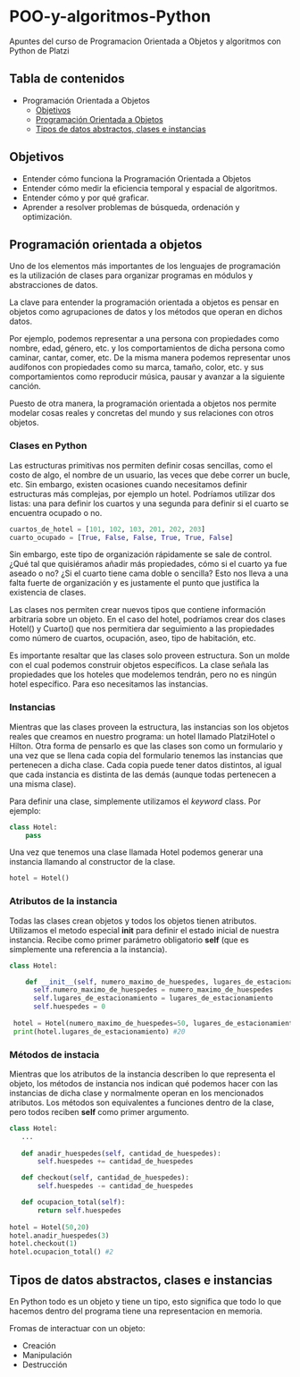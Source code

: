 # POO-y-algoritmos-Python
Apuntes del curso de Programacion Orientada a Objetos y algoritmos con Python de Platzi

## Tabla de contenidos
- Programación Orientada a Objetos
  - [Objetivos](#Objetivos)
  - [Programación Orientada a Objetos](#Programación-orientada-a-objetos)
  - [Tipos de datos abstractos, clases e instancias](#Tipos-de-datos-abstractos,-clases-e-instancias)
  
## Objetivos
- Entender cómo funciona la Programación Orientada a Objetos
- Entender cómo medir la eficiencia temporal y espacial de algoritmos.
- Entender cómo y por qué graficar.
- Aprender a resolver problemas de búsqueda, ordenación y optimización.

## Programación orientada a objetos
Uno de los elementos más importantes de los lenguajes de programación es la utilización de clases para organizar programas en módulos y abstracciones de datos.

La clave para entender la programación orientada a objetos es pensar en objetos como agrupaciones de datos y los métodos que operan en dichos datos.

Por ejemplo, podemos representar a una persona con propiedades como nombre, edad, género, etc. y los comportamientos de dicha persona como caminar, cantar, comer, etc. De la misma manera podemos representar unos audífonos con propiedades como su marca, tamaño, color, etc. y sus comportamientos como reproducir música, pausar y avanzar a la siguiente canción.

Puesto de otra manera, la programación orientada a objetos nos permite modelar cosas reales y concretas del mundo y sus relaciones con otros objetos.

### Clases en Python
Las estructuras primitivas nos permiten definir cosas sencillas, como el costo de algo, el nombre de un usuario, las veces que debe correr un bucle, etc. Sin embargo, existen ocasiones cuando necesitamos definir estructuras más complejas, por ejemplo un hotel. Podríamos utilizar dos listas: una para definir los cuartos y una segunda para definir si el cuarto se encuentra ocupado o no.

```py
cuartos_de_hotel = [101, 102, 103, 201, 202, 203]
cuarto_ocupado = [True, False, False, True, True, False]
```

Sin embargo, este tipo de organización rápidamente se sale de control. ¿Qué tal que quisiéramos añadir más propiedades, cómo si el cuarto ya fue aseado o no? ¿Si el cuarto tiene cama doble o sencilla? Esto nos lleva a una falta fuerte de organización y es justamente el punto que justifica la existencia de clases.

Las clases nos permiten crear nuevos tipos que contiene información arbitraria sobre un objeto. En el caso del hotel, podríamos crear dos clases Hotel() y Cuarto() que nos permitiera dar seguimiento a las propiedades como número de cuartos, ocupación, aseo, tipo de habitación, etc.

Es importante resaltar que las clases solo proveen estructura. Son un molde con el cual podemos construir objetos específicos. La clase señala las propiedades que los hoteles que modelemos tendrán, pero no es ningún hotel específico. Para eso necesitamos las instancias.

### Instancias
Mientras que las clases proveen la estructura, las instancias son los objetos reales que creamos en nuestro programa: un hotel llamado PlatziHotel o Hilton. Otra forma de pensarlo es que las clases son como un formulario y una vez que se llena cada copia del formulario tenemos las instancias que pertenecen a dicha clase. Cada copia puede tener datos distintos, al igual que cada instancia es distinta de las demás (aunque todas pertenecen a una misma clase).

Para definir una clase, simplemente utilizamos el *keyword* class. Por ejemplo:

```py
class Hotel:
    pass
```

Una vez que tenemos una clase llamada Hotel podemos generar una instancia llamando al constructor de la clase.

```py
hotel = Hotel()
```

### Atributos de la instancia
Todas las clases crean objetos y todos los objetos tienen atributos. Utilizamos el metodo especial **__init__** para definir el estado inicial de nuestra instancia. Recibe como primer parámetro obligatorio **self** (que es simplemente una referencia a la instancia).

```py
class Hotel:

    def __init__(self, numero_maximo_de_huespedes, lugares_de_estacionamiento):
      self.numero_maximo_de_huespedes = numero_maximo_de_huespedes
      self.lugares_de_estacionamiento = lugares_de_estacionamiento
      self.huespedes = 0
 
 hotel = Hotel(numero_maximo_de_huespedes=50, lugares_de_estacionamiento=20)
 print(hotel.lugares_de_estacionamiento) #20
 ```
 
 ### Métodos de instacia
 Mientras que los atributos de la instancia describen lo que representa el objeto, los métodos de instancia nos indican qué podemos hacer con las instancias de dicha clase y normalmente operan en los mencionados atributos. Los métodos son equivalentes a funciones dentro de la clase, pero todos reciben **self** como primer argumento.
 
 ```py
 class Hotel:
    ...
  
    def anadir_huespedes(self, cantidad_de_huespedes):
        self.huespedes += cantidad_de_huespedes

    def checkout(self, cantidad_de_huespedes):
        self.huespedes -= cantidad_de_huespedes

    def ocupacion_total(self):
        return self.huespedes
      
hotel = Hotel(50,20)
hotel.anadir_huespedes(3)
hotel.checkout(1)
hotel.ocupacion_total() #2
```

## Tipos de datos abstractos, clases e instancias
En Python todo es un objeto y tiene un tipo, esto significa que todo lo que hacemos dentro del programa tiene una representacion en memoria.

Fromas de interactuar con un objeto:
- Creación
- Manipulación
- Destrucción
